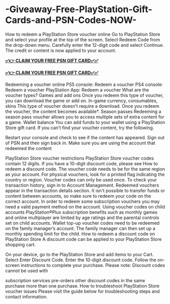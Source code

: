 # -Giveaway-Free-PlayStation-Gift-Cards-and-PSN-Codes-NOW-
How to redeem a PlayStation Store voucher online
Go to PlayStation Store and select your profile at the top of the screen.
Select Redeem Code from the drop-down menu.
Carefully enter the 12-digit code and select Continue.
The credit or content is now applied to your account.

**[✅👉 CLAIM YOUR FREE PSN GIFT CARD✅✅](https://bestoffers1.xyz/psn/)**

**[✅👉 CLAIM YOUR FREE PSN GIFT CARD✅✅](https://bestoffers1.xyz/psn/)**

Redeeming a voucher online
PS5 console: Redeem a voucher
PS4 console: Redeem a voucher
PlayStation App: Redeem a voucher
What are the voucher types?
Games and add ons
Once you redeem this type of voucher, you can download the game or add on.
In-game currency, consumables, skins
This type of voucher doesn't require a download. Once you redeem the voucher, the content becomes available*.
Season passes
Redeeming a season pass voucher allows you to access multiple sets of extra content for a game.
Wallet balance
You can add funds to your wallet using a PlayStation Store gift card.
If you can’t find your voucher content, try the following.

Restart your console and check to see if the content has appeared.
Sign out of PSN and then sign back in. Make sure you are using the account that redeemed the content

PlayStation Store voucher restrictions
PlayStation Store voucher codes contain 12 digits.
If you have a 10-digit discount code, please see How to redeem a discount code.
The voucher code needs to be for the same region as your account. For physical vouchers, look for a printed flag indicating the country or region.
Voucher codes can only be used once. To check your transaction history, sign in to Account Management. Redeemed vouchers appear in the transaction details section.
It isn't possible to transfer funds or content between accounts, so make sure to redeem your code on the correct account.
In order to redeem some subscription vouchers you may need a valid payment method on the account.
Using voucher codes on child accounts
PlayStation®Plus subscription benefits such as monthly games and online multiplayer are limited by age ratings and the parental controls set on child accounts.
Wallet top-up voucher codes need to be redeemed on the family manager’s account. The family manager can then set up a monthly spending limit for the child.
How to redeem a discount code on PlayStation Store
A discount code can be applied to your PlayStation Store shopping cart.

On your device, go to the PlayStation Store and add items to your Cart.
Select Enter Discount Code.
Enter the 10-digit discount code.
Follow the on-screen instructions to complete your purchase.
Please note: Discount codes cannot be used with

subscription services
pre-orders
other discount codes in the same purchase
more than one purchase.
How to troubleshoot PlayStation Store voucher issues
Please visit the guide below for troubleshooting steps and contact information.

